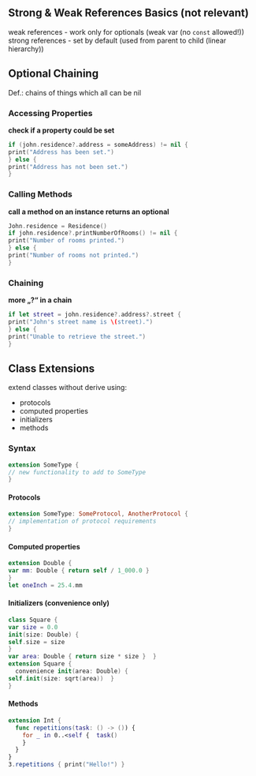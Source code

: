 ## Strong & Weak References Basics (not relevant)

weak references - work only for optionals (weak var (no `const` allowed!))
strong references - set by default (used from parent to child (linear hierarchy))

## Optional Chaining

Def.: chains of things which all can be nil

### Accessing Properties
**check if a property could be set**
```swift
if (john.residence?.address = someAddress) != nil {  
print("Address has been set.") 
} else { 
print("Address has not been set.") 
}
```

### Calling Methods
**call a method on an instance returns an optional**
```swift
John.residence = Residence()   
if john.residence?.printNumberOfRooms() != nil {  
print("Number of rooms printed.") 
} else { 
print("Number of rooms not printed.") 
}
```

### Chaining
**more „?“ in a chain**
```swift
if let street = john.residence?.address?.street {  
print("John's street name is \(street).") 
} else { 
print("Unable to retrieve the street.") 
}
```
## Class Extensions

extend classes without derive using:
* protocols
* computed properties
* initializers
* methods

### Syntax

```swift
extension SomeType { 
// new functionality to add to SomeType 
}   
```
#### Protocols

```swift
extension SomeType: SomeProtocol, AnotherProtocol {  
// implementation of protocol requirements 
}
```
#### Computed properties

```swift
extension Double {  
var mm: Double { return self / 1_000.0 }
} 
let oneInch = 25.4.mm
```

#### Initializers (convenience only)

```swift
class Square {  
var size = 0.0 
init(size: Double) {  
self.size = size 
} 
var area: Double { return size * size }  } 
extension Square { 
  convenience init(area: Double) { 
self.init(size: sqrt(area))  } 
} 
```

#### Methods

```swift
extension Int { 
  func repetitions(task: () -> ()) { 
    for _ in 0..<self {  task() 
    }  
  } 
}   
3.repetitions { print("Hello!") }
```





